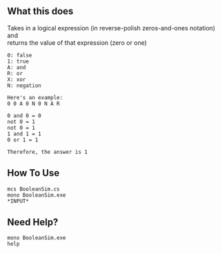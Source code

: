 ## What this does

Takes in a logical expression (in reverse-polish zeros-and-ones notation) and  
returns the value of that expression (zero or one)

```
0: false
1: true
A: and
R: or
X: xor
N: negation

Here's an example:
0 0 A 0 N 0 N A R

0 and 0 = 0
not 0 = 1
not 0 = 1
1 and 1 = 1
0 or 1 = 1

Therefore, the answer is 1
```

## How To Use

```
mcs BooleanSim.cs
mono BooleanSim.exe
*INPUT*
```

## Need Help?

```
mono BooleanSim.exe
help
```
